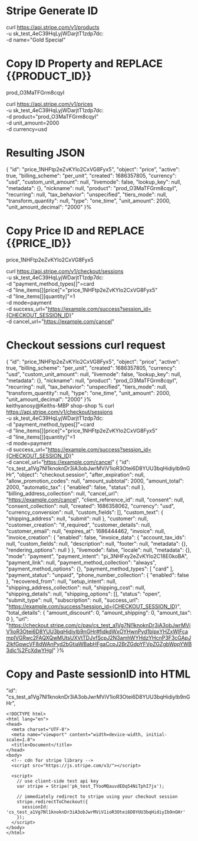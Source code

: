 # Stripe Generate ID
curl https://api.stripe.com/v1/products \
  -u sk_test_4eC39HqLyjWDarjtT1zdp7dc: \
  -d name="Gold Special"

# Copy ID Property and REPLACE {{PRODUCT_ID}}
  prod_O3MaTFGrm8cqyI

curl https://api.stripe.com/v1/prices \
  -u sk_test_4eC39HqLyjWDarjtT1zdp7dc: \
  -d product="prod_O3MaTFGrm8cqyI" \
  -d unit_amount=2000 \
  -d currency=usd

# Resulting JSON
  {
  "id": "price_1NHFtp2eZvKYlo2CxVG8Fyx5",
  "object": "price",
  "active": true,
  "billing_scheme": "per_unit",
  "created": 1686357805,
  "currency": "usd",
  "custom_unit_amount": null,
  "livemode": false,
  "lookup_key": null,
  "metadata": {},
  "nickname": null,
  "product": "prod_O3MaTFGrm8cqyI",
  "recurring": null,
  "tax_behavior": "unspecified",
  "tiers_mode": null,
  "transform_quantity": null,
  "type": "one_time",
  "unit_amount": 2000,
  "unit_amount_decimal": "2000"
}%         

# Copy Price ID and REPLACE {{PRICE_ID}}
price_1NHFtp2eZvKYlo2CxVG8Fyx5

curl https://api.stripe.com/v1/checkout/sessions \
  -u sk_test_4eC39HqLyjWDarjtT1zdp7dc: \
  -d "payment_method_types[]"=card \
  -d "line_items[][price]"="price_1NHFtp2eZvKYlo2CxVG8Fyx5" \
  -d "line_items[][quantity]"=1 \
  -d mode=payment \
  -d success_url="https://example.com/success?session_id={CHECKOUT_SESSION_ID}" \
  -d cancel_url="https://example.com/cancel"

  # Checkout sessions curl request

  {
  "id": "price_1NHFtp2eZvKYlo2CxVG8Fyx5",
  "object": "price",
  "active": true,
  "billing_scheme": "per_unit",
  "created": 1686357805,
  "currency": "usd",
  "custom_unit_amount": null,
  "livemode": false,
  "lookup_key": null,
  "metadata": {},
  "nickname": null,
  "product": "prod_O3MaTFGrm8cqyI",
  "recurring": null,
  "tax_behavior": "unspecified",
  "tiers_mode": null,
  "transform_quantity": null,
  "type": "one_time",
  "unit_amount": 2000,
  "unit_amount_decimal": "2000"
}%                                                                                                                                         
keithyanosy@Keiths-MBP shop-shop % curl https://api.stripe.com/v1/checkout/sessions \
  -u sk_test_4eC39HqLyjWDarjtT1zdp7dc: \
  -d "payment_method_types[]"=card \
  -d "line_items[][price]"="price_1NHFtp2eZvKYlo2CxVG8Fyx5" \
  -d "line_items[][quantity]"=1 \
  -d mode=payment \
  -d success_url="https://example.com/success?session_id={CHECKOUT_SESSION_ID}" \
  -d cancel_url="https://example.com/cancel"
{
  "id": "cs_test_a1Vg7Nl1knoknDr3iA3obJwrMViV1ioR3Otei6D8YUU3bqHidiyIb9nGHr",
  "object": "checkout.session",
  "after_expiration": null,
  "allow_promotion_codes": null,
  "amount_subtotal": 2000,
  "amount_total": 2000,
  "automatic_tax": {
    "enabled": false,
    "status": null
  },
  "billing_address_collection": null,
  "cancel_url": "https://example.com/cancel",
  "client_reference_id": null,
  "consent": null,
  "consent_collection": null,
  "created": 1686358062,
  "currency": "usd",
  "currency_conversion": null,
  "custom_fields": [],
  "custom_text": {
    "shipping_address": null,
    "submit": null
  },
  "customer": null,
  "customer_creation": "if_required",
  "customer_details": null,
  "customer_email": null,
  "expires_at": 1686444462,
  "invoice": null,
  "invoice_creation": {
    "enabled": false,
    "invoice_data": {
      "account_tax_ids": null,
      "custom_fields": null,
      "description": null,
      "footer": null,
      "metadata": {},
      "rendering_options": null
    }
  },
  "livemode": false,
  "locale": null,
  "metadata": {},
  "mode": "payment",
  "payment_intent": "pi_3NHFxy2eZvKYlo2C18E0koBA",
  "payment_link": null,
  "payment_method_collection": "always",
  "payment_method_options": {},
  "payment_method_types": [
    "card"
  ],
  "payment_status": "unpaid",
  "phone_number_collection": {
    "enabled": false
  },
  "recovered_from": null,
  "setup_intent": null,
  "shipping_address_collection": null,
  "shipping_cost": null,
  "shipping_details": null,
  "shipping_options": [],
  "status": "open",
  "submit_type": null,
  "subscription": null,
  "success_url": "https://example.com/success?session_id={CHECKOUT_SESSION_ID}",
  "total_details": {
    "amount_discount": 0,
    "amount_shipping": 0,
    "amount_tax": 0
  },
  "url": "https://checkout.stripe.com/c/pay/cs_test_a1Vg7Nl1knoknDr3iA3obJwrMViV1ioR3Otei6D8YUU3bqHidiyIb9nGHr#fidkdWxOYHwnPyd1blpxYHZxWlFcampIVGRwc2FAQXQwMUtsUXVtTDJvfScpJ2N3amhWYHdzYHcnP3F3cGApJ2lkfGpwcVF8dWAnPyd2bGtiaWBabHFgaCcpJ2BrZGdpYFVpZGZgbWppYWB3dic%2FcXdwYHgl"
}%

# Copy and Paste sessionID into HTML

  "id": "cs_test_a1Vg7Nl1knoknDr3iA3obJwrMViV1ioR3Otei6D8YUU3bqHidiyIb9nGHr",
  
```
<!DOCTYPE html>
<html lang="en">
<head>
  <meta charset="UTF-8">
  <meta name="viewport" content="width=device-width, initial-scale=1.0">
  <title>Document</title>
</head>
<body>
  <!-- cdn for stripe library -->
  <script src="https://js.stripe.com/v3/"></script>

  <script>
    // use client-side test api key
    var stripe = Stripe('pk_test_TYooMQauvdEDq54NiTphI7jx');

    // immediately redirect to stripe using your checkout session
    stripe.redirectToCheckout({
      sessionId: 'cs_test_a1Vg7Nl1knoknDr3iA3obJwrMViV1ioR3Otei6D8YUU3bqHidiyIb9nGHr'
    });
  </script>
</body>
</html>
```